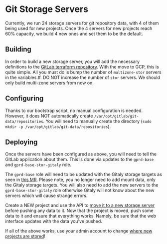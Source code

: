 # Git Storage Servers

Currently, we run 24 storage servers for git repository data, with 4 of them being used for new projects.
Once the 4 servers for new projects reach 60% capacity, we build 4 new ones and set them to be the default.


## Building

In order to build a new storage server, you will add the necessary definitions to the [GitLab terraform repository](https://gitlab.com/gitlab-com/gitlab-com-infrastructure). 
With the move to GCP, this is quite simple. All you must do is bump the number of `multizone-stor`
servers in the variables.tf. DO NOT increase the number of `stor` servers. We should only build multi-zone servers from now on.

## Configuring

Thanks to our bootstrap script, no manual configuration is needed. However,
it does NOT automatically create `/var/opt/gitlab/git-data/repositories`.
You will need to manually create the directory (`sudo mkdir -p /var/opt/gitlab/git-data/repositories`).

## Deploying

Once the servers have been configured as above, you will need to tell the GitLab
application about them. This is done via updates to the `gprd-base` and `gprd-base-stor-gitaly`
role.

The `gprd-base` role will need to be updated with the Gitaly storage targets
as seen in [this MR](https://dev.gitlab.org/cookbooks/chef-repo/merge_requests/2419/diffs#d38d00ba2c0e0e3043780492adc276b5b9cf6b32_421_446).
Please note, you no longer need to add mount data, only the Gitaly storage targets.
You will also need to add the new servers to the `gprd-base-stor-gitaly` role otherwise Gitaly
will not know about the new servers which will cause strange errors.

Create a NEW project and use the API to [move it to a new storage server](https://gitlab.com/gitlab-com/runbooks/blob/master/howto/sharding.md) before pushing any data to it.
Now that the project is moved, push some data to it and ensure that everything works. Namely, be sure that the
web interface updates with the data you've pushed.

If all of the above works, use your admin account to change [where new projects are stored](https://docs.gitlab.com/ee/administration/repository_storage_paths.html#choose-where-new-project-repositories-will-be-stored)!
